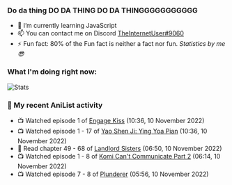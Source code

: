 ### Do da thing DO DA THING DO DA THINGGGGGGGGGGG

<!-- **TheInternetUser0/TheInternetUser0** is a ✨ _special_ ✨ repository because its `README.md` (this file) appears on your GitHub profile. -->


- 🌱 I’m currently learning JavaScript
- 📫 You can contact me on Discord [TheInternetUser#9060](https://discord.com/users/534117072796385300)
- ⚡ Fun fact: 80% of the Fun fact is neither a fact nor fun. _Statistics by me 😎_

### What I'm doing right now:
![Stats](https://discord.c99.nl/widget/theme-3/534117072796385300.png)

### 🌸 My recent AniList activity

<!-- ANILIST_ACTIVITY:start -->

-   📺 Watched episode 1 of [Engage Kiss](https://anilist.co/anime/146625) (10:36, 10 November 2022)
-   📺 Watched episode 1 - 17 of [Yao Shen Ji: Ying Yoa Pian](https://anilist.co/anime/104959) (10:36, 10 November 2022)
-   📖 Read chapter 49 - 68 of [Landlord Sisters](https://anilist.co/manga/138564) (06:50, 10 November 2022)
-   📺 Watched episode 1 - 8 of [Komi Can't Communicate Part 2](https://anilist.co/anime/142984) (06:14, 10 November 2022)
-   📺 Watched episode 7 - 8 of [Plunderer](https://anilist.co/anime/101168) (05:56, 10 November 2022)

<!-- ANILIST_ACTIVITY:end -->
